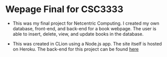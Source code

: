 # Wepage Final for CSC3333
- This was my final project for Netcentric Computing. I created my own database, front-end, and back-end for a book webpage. The user is able to insert, delete, view, and update books in the database. 

- This was created in CLion using a Node.js app. The site itself is hosted on Heroku. The back-end for this project can be found [here](https://github.com/erbbri/back-end-final)
